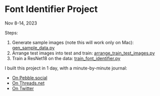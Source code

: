 # Font Identifier Project

Nov 8-14, 2023

Steps:
1. Generate sample images (note this will work only on Mac): [gen_sample_data.py](gen_sample_data.py)
2. Arrange test images into test and train: [arrange_train_test_images.py](arrange_train_test_images.py)
3. Train a ResNet18 on the data: [train_font_identifier.py](train_font_identifier.py)


I built this project in 1 day, with a minute-by-minute journal:
* [On Pebble.social](https://pebble.social/@gabor/111376050835874755)
* [On Threads.net](https://www.threads.net/@gaborcselle/post/CzZJpJCpxTz)
* [On Twitter](https://twitter.com/gabor/status/1722300841691103467)
